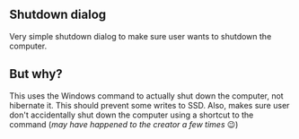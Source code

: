 ## Shutdown dialog
Very simple shutdown dialog to make sure user wants to shutdown the computer.
## But why?
This uses the Windows command to actually shut down the computer, not hibernate it.
This should prevent some writes to SSD. Also, makes sure user don't accidentally shut down
the computer using a shortcut to the command (*may have happened to the creator a few times* 😉)
